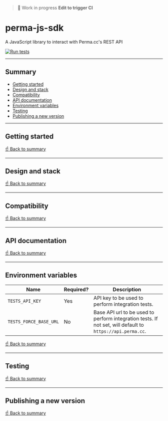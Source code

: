 > 🚧 Work in progress
> **Edit to trigger CI**

# perma-js-sdk
A JavaScript library to interact with Perma.cc's REST API

[![Run tests](https://github.com/harvard-lil/perma-js-sdk/actions/workflows/run-tests.yml/badge.svg?branch=develop)](https://github.com/harvard-lil/perma-js-sdk/actions/workflows/run-tests.yml)

---

## Summary

- [Getting started](#getting-started)
- [Design and stack](#design-and-tech-stack)
- [Compatibility](#compatibility)
- [API documentation](#api-documentation)
- [Environment variables](#environment-variables)
- [Testing](#testing)
- [Publishing a new version](#publishing-a-new-version)

---

## Getting started

[☝️ Back to summary](#summary)

---

## Design and stack

[☝️ Back to summary](#summary)

---

## Compatibility

[☝️ Back to summary](#summary)

---

## API documentation

[☝️ Back to summary](#summary)

---

## Environment variables

| Name | Required? | Description |
| --- | --- | --- |
| `TESTS_API_KEY` | Yes | API key to be used to perform integration tests. |
| `TESTS_FORCE_BASE_URL` | No | Base API url to be used to perform integration tests. If not set, will default to `https://api.perma.cc`. |  

[☝️ Back to summary](#summary)

---

## Testing

[☝️ Back to summary](#summary)

---

## Publishing a new version

[☝️ Back to summary](#summary)
